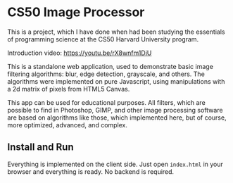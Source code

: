 # CS50 Image Processor

This is a project, which I have done when had been studying the essentials of programming science at the CS50 Harvard University program. 

Introduction video: https://youtu.be/rX8wnfm1DiU

This is a standalone web application, used to demonstrate basic image filtering algorithms: blur, edge detection, grayscale, and others. The algorithms were implemented on pure Javascript, using manipulations with a 2d matrix of pixels from HTML5 Canvas. 

This app can be used for educational purposes. All filters, which are possible to find in Photoshop, GIMP, and other image processing software are based on algorithms like those, which implemented here, but of course, more optimized, advanced, and complex.

## Install and Run

Everything is implemented on the client side. Just open `index.html` in your browser and everything is ready. No backend is required. 
